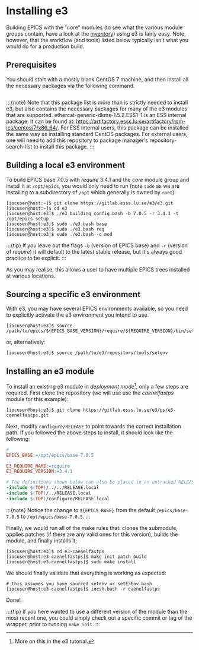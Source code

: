 # Installing e3

Building EPICS with the "core" modules (to see what the various module groups contain, have a look at the [inventory](https://gitlab.esss.lu.se/e3/e3/-/blob/master/tools/e3-inventory.yaml)) using e3 is fairly easy. Note, however, that the workflow (and tools) listed below typically isn't what you would do for a production build.

## Prerequisites

You should start with a mostly blank CentOS 7 machine, and then install all the necessary packages via the following command.

```{include} ../includes/deps.md
```

:::{note}
Note that this package list is more than is strictly needed to install e3, but also contains the necessary packages for many of the e3 modules that are supported. ethercat-generic-dkms-1.5.2.ESS1-1 is an ESS internal package. It can be found at: <https://artifactory.esss.lu.se/artifactory/rpm-ics/centos/7/x86_64/>. For ESS internal users, this package can be installed the same way as installing standard CentOS packages. For external users, one will need to add this repository to package manager's repository-search-list to install this package.
:::

## Building a local e3 environment

To build EPICS base 7.0.5 with *require* 3.4.1 and the *core* module group and install it at `/opt/epics`, you would only need to run (note `sudo` as we are installing to a subdirectory of `/opt` which generally is owned by `root`):

```console
[iocuser@host:~]$ git clone https://gitlab.esss.lu.se/e3/e3.git
[iocuser@host:~]$ cd e3
[iocuser@host:e3]$ ./e3_building_config.bash -b 7.0.5 -r 3.4.1 -t /opt/epics setup
[iocuser@host:e3]$ sudo ./e3.bash base
[iocuser@host:e3]$ sudo ./e3.bash req
[iocuser@host:e3]$ sudo ./e3.bash -c mod
```

:::{tip}
If you leave out the flags `-b` (version of EPICS base) and `-r` (version of *require*) it will default to the latest stable release, but it's always good practice to be explicit.
:::

As you may realise, this allows a user to have multiple EPICS trees installed at various locations.

## Sourcing a specific e3 environment

With e3, you may have several EPICS environments available, so you need to explicitly activate the e3 environment you intend to use.

```console
[iocuser@host:e3]$ source /path/to/epics/${EPICS_BASE_VERSION}/require/${REQUIRE_VERSION}/bin/setE3Env.bash
```

or, alternatively:

```console
[iocuser@host:e3]$ source /path/to/e3/repository/tools/setenv
```

## Installing an e3 module

To install an existing e3 module in *deployment mode*[^depmode], only a few steps are required. First clone the repository (we will use use the *caenelfastps* module for this example):

```console
[iocuser@host:e3]$ git clone https://gitlab.esss.lu.se/e3/ps/e3-caenelfastps.git
```

Next, modify `configure/RELEASE` to point towards the correct installation path. If you followed the above steps to install, it should look like the following:

```makefile
#
EPICS_BASE:=/opt/epics/base-7.0.5

E3_REQUIRE_NAME:=require
E3_REQUIRE_VERSION:=3.4.1

# The definitions shown below can also be placed in an untracked RELEASE.local
-include $(TOP)/../../RELEASE.local
-include $(TOP)/../RELEASE.local
-include $(TOP)/configure/RELEASE.local
```

:::{note}
Notice the change to `${EPICS_BASE}` from the default `/epics/base-7.0.5` to `/opt/epics/base-7.0.5`.
:::

Finally, we would run all of the make rules that: clones the submodule, applies patches (if there are any valid ones for this version), builds the module, and finally installs it;

```console
[iocuser@host:e3]$ cd e3-caenelfastps
[iocuser@host:e3-caenelfastps]$ make init patch build
[iocuser@host:e3-caenelfastps]$ sudo make install
```

We should finally validate that everything is working as expected:

```console
# this assumes you have sourced setenv or setE3Env.bash
[iocuser@host:e3-caenelfastps]$ iocsh.bash -r caenelfastps
```

Done!

:::{tip}
If you here wanted to use a different version of the module than the most recent one, you could simply check out a specific commit or tag of the wrapper, prior to running `make init`.
:::



[^depmode]: More on this in the e3 tutorial.
